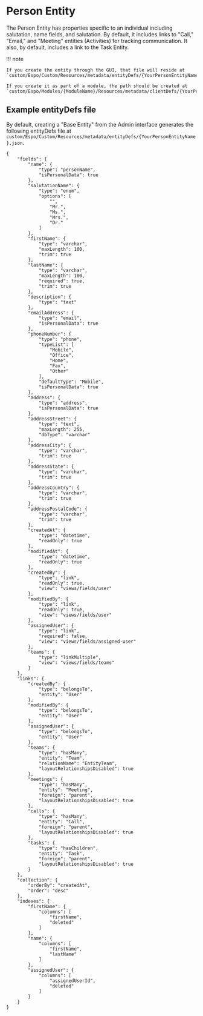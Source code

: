 # Person Entity
The Person Entity has properties specific to an individual including salutation, name fields, and salutation. By default, it includes links to "Call," "Email," and "Meeting" entities (Activities) for tracking communication. It also, by default, includes a link to the Task Entity.

!!! note

    If you create the entity through the GUI, that file will reside at `custom/Espo/Custom/Resources/metadata/entityDefs/{YourPersonEntityName}.json`. 
    
    If you create it as part of a module, the path should be created at `custom/Espo/Modules/{ModuleName}/Resources/metadata/clientDefs/{YourPersonEntityName}.json`.

## Example entityDefs file
By default, creating a "Base Entity" from the Admin interface generates the following entityDefs file at `custom/Espo/Custom/Resources/metadata/entityDefs/{YourPersonEntityName}.json`.

```
{
    "fields": {
        "name": {
            "type": "personName",
            "isPersonalData": true
        },
        "salutationName": {
            "type": "enum",
            "options": [
                "",
                "Mr.",
                "Ms.",
                "Mrs.",
                "Dr."
            ]
        },
        "firstName": {
            "type": "varchar",
            "maxLength": 100,
            "trim": true
        },
        "lastName": {
            "type": "varchar",
            "maxLength": 100,
            "required": true,
            "trim": true
        },
        "description": {
            "type": "text"
        },
        "emailAddress": {
            "type": "email",
            "isPersonalData": true
        },
        "phoneNumber": {
            "type": "phone",
            "typeList": [
                "Mobile",
                "Office",
                "Home",
                "Fax",
                "Other"
            ],
            "defaultType": "Mobile",
            "isPersonalData": true
        },
        "address": {
            "type": "address",
            "isPersonalData": true
        },
        "addressStreet": {
            "type": "text",
            "maxLength": 255,
            "dbType": "varchar"
        },
        "addressCity": {
            "type": "varchar",
            "trim": true
        },
        "addressState": {
            "type": "varchar",
            "trim": true
        },
        "addressCountry": {
            "type": "varchar",
            "trim": true
        },
        "addressPostalCode": {
            "type": "varchar",
            "trim": true
        },
        "createdAt": {
            "type": "datetime",
            "readOnly": true
        },
        "modifiedAt": {
            "type": "datetime",
            "readOnly": true
        },
        "createdBy": {
            "type": "link",
            "readOnly": true,
            "view": "views/fields/user"
        },
        "modifiedBy": {
            "type": "link",
            "readOnly": true,
            "view": "views/fields/user"
        },
        "assignedUser": {
            "type": "link",
            "required": false,
            "view": "views/fields/assigned-user"
        },
        "teams": {
            "type": "linkMultiple",
            "view": "views/fields/teams"
        }
    },
    "links": {
        "createdBy": {
            "type": "belongsTo",
            "entity": "User"
        },
        "modifiedBy": {
            "type": "belongsTo",
            "entity": "User"
        },
        "assignedUser": {
            "type": "belongsTo",
            "entity": "User"
        },
        "teams": {
            "type": "hasMany",
            "entity": "Team",
            "relationName": "EntityTeam",
            "layoutRelationshipsDisabled": true
        },
        "meetings": {
            "type": "hasMany",
            "entity": "Meeting",
            "foreign": "parent",
            "layoutRelationshipsDisabled": true
        },
        "calls": {
            "type": "hasMany",
            "entity": "Call",
            "foreign": "parent",
            "layoutRelationshipsDisabled": true
        },
        "tasks": {
            "type": "hasChildren",
            "entity": "Task",
            "foreign": "parent",
            "layoutRelationshipsDisabled": true
        }
    },
    "collection": {
        "orderBy": "createdAt",
        "order": "desc"
    },
    "indexes": {
        "firstName": {
            "columns": [
                "firstName",
                "deleted"
            ]
        },
        "name": {
            "columns": [
                "firstName",
                "lastName"
            ]
        },
        "assignedUser": {
            "columns": [
                "assignedUserId",
                "deleted"
            ]
        }
    }
}
```